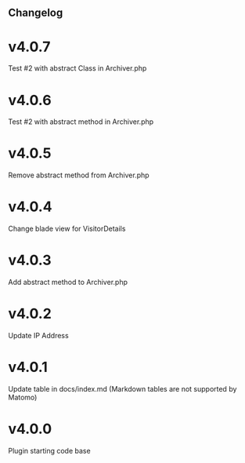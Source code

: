 ## Changelog

# v4.0.7
Test #2 with abstract Class in Archiver.php

# v4.0.6
Test #2 with abstract method in Archiver.php

# v4.0.5
Remove abstract method from Archiver.php

# v4.0.4
Change blade view for VisitorDetails

# v4.0.3
Add abstract method to Archiver.php

# v4.0.2
Update IP Address

# v4.0.1
Update table in docs/index.md (Markdown tables are not supported by Matomo)

# v4.0.0
Plugin starting code base